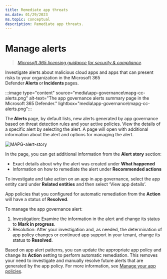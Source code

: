 ```yaml
---
title: Remediate app threats
ms.date: 01/29/2023
ms.topic: conceptual
description: Remediate app threats.
---
```


# Manage alerts

>*[Microsoft 365 licensing guidance for security & compliance](/office365/servicedescriptions/microsoft-365-service-descriptions/microsoft-365-tenantlevel-services-licensing-guidance/microsoft-365-security-compliance-licensing-guidance).*

Investigate alerts about malicious cloud apps and apps that can present risks to your organization in the Microsoft 365 Defender **Alerts** or **Incidents** pages. 

:::image type="content" source="media\app-governance\mapg-cc-alerts.png" alt-text="The app governance alerts summary page in the Microsoft 365 Defender." lightbox="media\app-governance\mapg-cc-alerts.png":::

The **Alerts** page, by default lists, new alerts generated by app governance based on threat detection rules and your active policies. View the details of a specific alert by selecting the alert. A page will open with additional information about the alert and options for managing the alert. 

![MAPG-alert-story](media/app-governance-detect-remediate-detect-threats/mapg-alert-story.png)


In the page, you can get additional information from the **Alert story** section: 

- Exact details about why the alert was created under **What happened** 
- Information on how to remediate the alert under **Recommended actions** 
   
To investigate and take action on an app in app governance, select the app entity card under **Related entities** and then select ‘View app details’. 

App policies that you configured for automatic remediation from the **Action** will have a status of **Resolved**.

To manage the app governance alert: 

1. Investigation: Examine the information in the alert and change its status to **Mark in progress**.
2. Resolution: After your investigation and, as needed, the determination of app policy changes or continued app support in your tenant, change its status to **Resolved**.

Based on app alert patterns, you can update the appropriate app policy and change its **Action** setting to perform automatic remediation. This removes your need to investigate and manually resolve future alerts that are generated by the app policy. For more information, see [Manage your app policies](app-governance-app-policies-manage.md).



